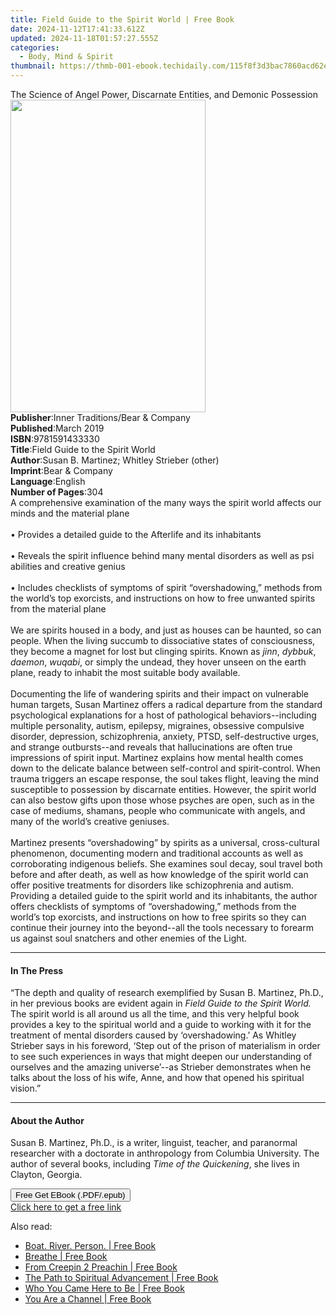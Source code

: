 ```yaml
---
title: Field Guide to the Spirit World | Free Book
date: 2024-11-12T17:41:33.612Z
updated: 2024-11-18T01:57:27.555Z
categories:
  - Body, Mind & Spirit
thumbnail: https://thmb-001-ebook.techidaily.com/115f8f3d3bac7860acd62ef55f8f9627ce9889a5066fd40f398ff9914148716f.jpg
---
```

<main id="book-container">
  <div class="flex flex-col">
    <div class="book-brief flex-1 py-6 px-4 sm:p-6 md:py-10 md:px-8">
      <!-- brief-->
      <div class="book-brief-main">
        The Science of Angel Power, Discarnate Entities, and Demonic Possession
      </div>
    </div>
    <div
      class="book-meta-info flex-1 grid gap-4 col-start-1 col-end-3 row-start-1 sm:mb-6 sm:grid-cols-4 lg:gap-6 lg:col-start-2 lg:row-end-6 lg:row-span-6 lg:mb-0"
    >
      <div
        class="book-meta-info-left place-content-center mt-4 p-4 text-sm leading-6 col-start-2 col-span-2 dark:text-slate-400"
      >
        <img
          class="w-full h-500 object-cover rounded-lg sm:h-255 sm:col-span-2 lg:col-span-full"
          src="https://img-001-ebook.techidaily.com/465203e4f52196f95dc86f184715875d2830af68b7f6a8b80ed961b11fb8c5e0.jpg"
          alt=""
          width="312"
          height="500"
        />
      </div>
      <div
        class="book-meta-info-right mt-2 col-start-1 row-start-2 col-span-3 self-center"
      >
        <!-- meta data  -->
        <div class="flex flex-col px-4 md:px-8">
          <div class="flex-1">
            <strong>Publisher</strong>:<span class="px-2"
              >Inner Traditions/Bear &amp; Company</span
            >
          </div>
          <div class="flex-1">
            <strong>Published</strong>:<span class="px-2">March 2019</span>
          </div>
          <div class="flex-1">
            <strong>ISBN</strong>:<span class="px-2">9781591433330</span>
          </div>
          <div class="flex-1">
            <strong>Title</strong>:<span class="px-2"
              >Field Guide to the Spirit World</span
            >
          </div>
          <div class="flex-1">
            <strong>Author</strong>:<span class="px-2"
              >Susan B. Martinez; Whitley Strieber (other)</span
            >
          </div>
          <div class="flex-1">
            <strong>Imprint</strong>:<span class="px-2"
              >Bear &amp; Company</span
            >
          </div>
          <div class="flex-1">
            <strong>Language</strong>:<span class="px-2">English</span>
          </div>
          <div class="flex-1">
            <strong>Number of Pages</strong>:<span class="px-2">304</span>
          </div>
        </div>
      </div>
    </div>
    <div class="book-description flex-1 py-6 px-4 sm:p-6 md:py-10 md:px-8">
      <div class="book-description-main">
        <div accordion-content="" id="description">
          A comprehensive examination of the many ways the spirit world affects
          our minds and the material plane <br /><br />• Provides a detailed
          guide to the Afterlife and its inhabitants <br /><br />• Reveals the
          spirit influence behind many mental disorders as well as psi abilities
          and creative genius <br /><br />• Includes checklists of symptoms of
          spirit “overshadowing,” methods from the world’s top exorcists, and
          instructions on how to free unwanted spirits from the material plane
          <br /><br />We are spirits housed in a body, and just as houses can be
          haunted, so can people. When the living succumb to dissociative states
          of consciousness, they become a magnet for lost but clinging spirits.
          Known as <i>jinn</i>, <i>dybbuk</i>, <i>daemon</i>, <i>wuqabi</i>, or
          simply the undead, they hover unseen on the earth plane, ready to
          inhabit the most suitable body available. <br /><br />Documenting the
          life of wandering spirits and their impact on vulnerable human
          targets, Susan Martinez offers a radical departure from the standard
          psychological explanations for a host of pathological
          behaviors--including multiple personality, autism, epilepsy,
          migraines, obsessive compulsive disorder, depression, schizophrenia,
          anxiety, PTSD, self-destructive urges, and strange outbursts--and
          reveals that hallucinations are often true impressions of spirit
          input. Martinez explains how mental health comes down to the delicate
          balance between self-control and spirit-control. When trauma triggers
          an escape response, the soul takes flight, leaving the mind
          susceptible to possession by discarnate entities. However, the spirit
          world can also bestow gifts upon those whose psyches are open, such as
          in the case of mediums, shamans, people who communicate with angels,
          and many of the world’s creative geniuses. <br /><br />Martinez
          presents “overshadowing” by spirits as a universal, cross-cultural
          phenomenon, documenting modern and traditional accounts as well as
          corroborating indigenous beliefs. She examines soul decay, soul travel
          both before and after death, as well as how knowledge of the spirit
          world can offer positive treatments for disorders like schizophrenia
          and autism. Providing a detailed guide to the spirit world and its
          inhabitants, the author offers checklists of symptoms of
          “overshadowing,” methods from the world’s top exorcists, and
          instructions on how to free spirits so they can continue their journey
          into the beyond--all the tools necessary to forearm us against soul
          snatchers and other enemies of the Light.
        </div>
        <div class="accordion-fader"></div>
      </div>
    </div>
    <div class="book-excerpts flex-1 py-6 px-4 sm:p-6 md:py-10 md:px-8">
      <!-- excerpts-->
      <div class="book-excerpts-main">
        <hr />
        <h4 class="placeholder placeholder-heading">
          <span>In The Press</span>
        </h4>
        <p>
          “The depth and quality of research exemplified by Susan B. Martinez,
          Ph.D., in her previous books are evident again in
          <i>Field Guide to the Spirit World. </i>The spirit world is all around
          us all the time, and this very helpful book provides a key to the
          spiritual world and a guide to working with it for the treatment of
          mental disorders caused by ‘overshadowing.’ As Whitley Strieber says
          in his foreword, ‘Step out of the prison of materialism in order to
          see such experiences in ways that might deepen our understanding of
          ourselves and the amazing universe’--as Strieber demonstrates when he
          talks about the loss of his wife, Anne, and how that opened his
          spiritual vision.”
        </p>
      </div>
    </div>
    <div class="book-about-author flex-1 py-6 px-4 sm:p-6 md:py-10 md:px-8">
      <!-- about author-->
      <div class="book-main-author-main">
        <hr />
        <h4 class="placeholder placeholder-heading">
          <span>About the Author</span>
        </h4>
        <p>
          Susan B. Martinez, Ph.D., is a writer, linguist, teacher, and
          paranormal researcher with a doctorate in anthropology from Columbia
          University. The author of several books, including
          <i>Time of the Quickening</i>, she lives in Clayton, Georgia.
        </p>
      </div>
    </div>
    <div class="book-free-get flex-1 py-6 px-4 sm:p-6 md:py-10 md:px-8">
      <button
        id="btn-free-get"
        class="bg-blue-500 hover:bg-blue-700 text-white font-bold py-2 px-4 rounded"
      >
        Free Get EBook (.PDF/.epub)
      </button>
      <div id="countdown-display" class="px-2 text-lg mt-2"></div>
      <a
        id="free-link"
        class="hidden bg-blue-500 hover:bg-blue-700 text-white font-bold py-2 px-4 rounded"
        href="https://www.ebooks.com/en-us/book/96393671/field-guide-to-the-spirit-world/susan-b-martinez/"
        target="_blank"
        >Click here to get a free link</a
      >
    </div>
    <script>
      let countdownTime = 0;
      let countdownInterval = null;
      document
        .getElementById('btn-free-get')
        .addEventListener('click', startCountdown);
      function startCountdown() {
        countdownTime = new Date().getTime() + 60000 * 3;
        countdownInterval = setInterval(updateCountdown, 1000);
        document.getElementById('btn-free-get').disabled = true;
        document
          .getElementById('btn-free-get')
          .classList.add('bg-gray-500', 'cursor-not-allowed');
      }
      function updateCountdown() {
        let currentTime = new Date().getTime();
        let timeLeft = countdownTime - currentTime;
        let secondsLeft = Math.floor(timeLeft / 1000);
        document.getElementById('countdown-display').innerHTML =
          `Remaining time: ${secondsLeft} seconds.`;
        if (secondsLeft <= 0) {
          clearInterval(countdownInterval);
          document.getElementById('btn-free-get').classList.add('hidden');
          document.getElementById('free-link').classList.remove('hidden');
          document.getElementById('countdown-display').innerHTML = '';
        }
      }
    </script>
  </div>
</main>

<ins class="adsbygoogle"
      style="display:block"
      data-ad-client="ca-pub-7571918770474297"
      data-ad-slot="8358498916"
      data-ad-format="auto"
      data-full-width-responsive="true"></ins>
    

<span class="atpl-alsoreadstyle">Also read:</span>
<div><ul>
<li><a href="https://novels-ebooks.techidaily.com/211108475-9798989024926-boat-river-person/"><u>Boat. River. Person. | Free Book</u></a></li>
<li><a href="https://novels-ebooks.techidaily.com/211108859-9781837830725-breathe/"><u>Breathe | Free Book</u></a></li>
<li><a href="https://novels-ebooks.techidaily.com/211108051-9798822917019-from-creepin-2-preachin/"><u>From Creepin 2 Preachin | Free Book</u></a></li>
<li><a href="https://novels-ebooks.techidaily.com/211108895-9781401977078-the-path-to-spiritual-advancement/"><u>The Path to Spiritual Advancement | Free Book</u></a></li>
<li><a href="https://novels-ebooks.techidaily.com/211108919-9781837822713-who-you-came-here-to-be/"><u>Who You Came Here to Be | Free Book</u></a></li>
<li><a href="https://novels-ebooks.techidaily.com/211108921-9781401976774-you-are-a-channel/"><u>You Are a Channel | Free Book</u></a></li>
</ul></div>

